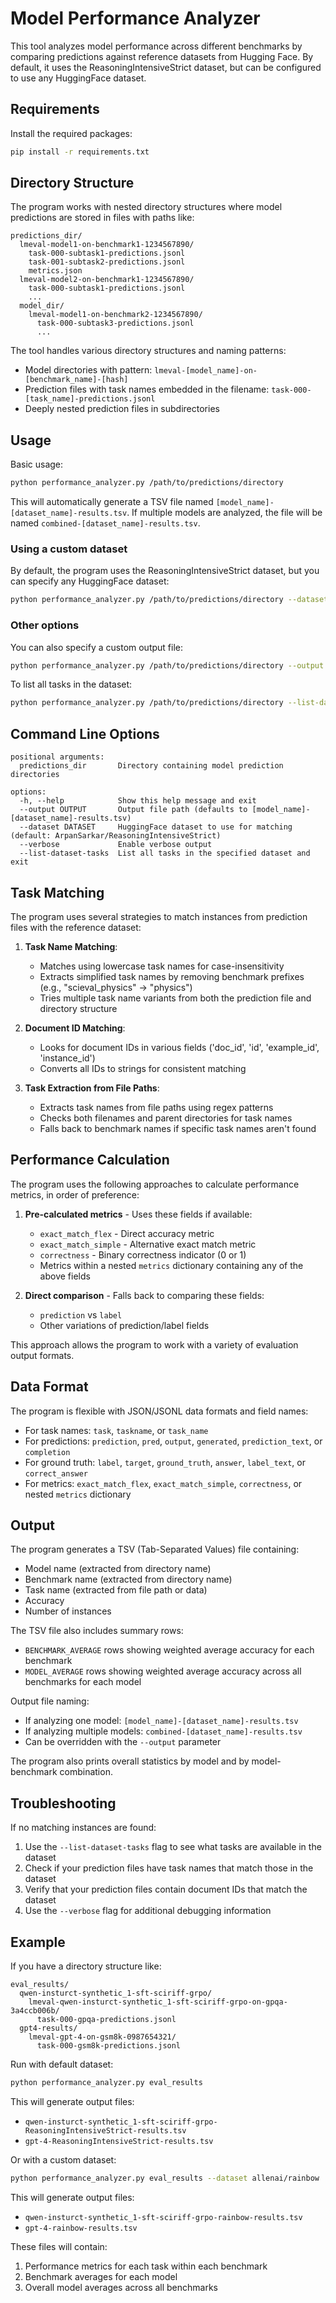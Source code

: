 # Model Performance Analyzer

This tool analyzes model performance across different benchmarks by comparing predictions against reference datasets from Hugging Face. By default, it uses the ReasoningIntensiveStrict dataset, but can be configured to use any HuggingFace dataset.

## Requirements

Install the required packages:
   ```bash
   pip install -r requirements.txt
   ```

## Directory Structure

The program works with nested directory structures where model predictions are stored in files with paths like:
```
predictions_dir/
  lmeval-model1-on-benchmark1-1234567890/
    task-000-subtask1-predictions.jsonl
    task-001-subtask2-predictions.jsonl
    metrics.json
  lmeval-model2-on-benchmark1-1234567890/
    task-000-subtask1-predictions.jsonl
    ...
  model_dir/
    lmeval-model1-on-benchmark2-1234567890/
      task-000-subtask3-predictions.jsonl
      ...
```

The tool handles various directory structures and naming patterns:
- Model directories with pattern: `lmeval-[model_name]-on-[benchmark_name]-[hash]`
- Prediction files with task names embedded in the filename: `task-000-[task_name]-predictions.jsonl`
- Deeply nested prediction files in subdirectories

## Usage

Basic usage:
```bash
python performance_analyzer.py /path/to/predictions/directory
```

This will automatically generate a TSV file named `[model_name]-[dataset_name]-results.tsv`. If multiple models are analyzed, the file will be named `combined-[dataset_name]-results.tsv`.

### Using a custom dataset

By default, the program uses the ReasoningIntensiveStrict dataset, but you can specify any HuggingFace dataset:

```bash
python performance_analyzer.py /path/to/predictions/directory --dataset another-dataset/custom-dataset-name
```

### Other options

You can also specify a custom output file:
```bash
python performance_analyzer.py /path/to/predictions/directory --output custom_name.tsv
```

To list all tasks in the dataset:
```bash
python performance_analyzer.py /path/to/predictions/directory --list-dataset-tasks
```

## Command Line Options

```
positional arguments:
  predictions_dir       Directory containing model prediction directories

options:
  -h, --help            Show this help message and exit
  --output OUTPUT       Output file path (defaults to [model_name]-[dataset_name]-results.tsv)
  --dataset DATASET     HuggingFace dataset to use for matching (default: ArpanSarkar/ReasoningIntensiveStrict)
  --verbose             Enable verbose output
  --list-dataset-tasks  List all tasks in the specified dataset and exit
```

## Task Matching

The program uses several strategies to match instances from prediction files with the reference dataset:

1. **Task Name Matching**:
   - Matches using lowercase task names for case-insensitivity
   - Extracts simplified task names by removing benchmark prefixes (e.g., "scieval_physics" → "physics")
   - Tries multiple task name variants from both the prediction file and directory structure

2. **Document ID Matching**:
   - Looks for document IDs in various fields ('doc_id', 'id', 'example_id', 'instance_id')
   - Converts all IDs to strings for consistent matching

3. **Task Extraction from File Paths**:
   - Extracts task names from file paths using regex patterns
   - Checks both filenames and parent directories for task names
   - Falls back to benchmark names if specific task names aren't found

## Performance Calculation

The program uses the following approaches to calculate performance metrics, in order of preference:

1. **Pre-calculated metrics** - Uses these fields if available:
   - `exact_match_flex` - Direct accuracy metric
   - `exact_match_simple` - Alternative exact match metric 
   - `correctness` - Binary correctness indicator (0 or 1)
   - Metrics within a nested `metrics` dictionary containing any of the above fields

2. **Direct comparison** - Falls back to comparing these fields:
   - `prediction` vs `label`
   - Other variations of prediction/label fields

This approach allows the program to work with a variety of evaluation output formats.

## Data Format

The program is flexible with JSON/JSONL data formats and field names:
- For task names: `task`, `taskname`, or `task_name`
- For predictions: `prediction`, `pred`, `output`, `generated`, `prediction_text`, or `completion`
- For ground truth: `label`, `target`, `ground_truth`, `answer`, `label_text`, or `correct_answer`
- For metrics: `exact_match_flex`, `exact_match_simple`, `correctness`, or nested `metrics` dictionary

## Output

The program generates a TSV (Tab-Separated Values) file containing:
- Model name (extracted from directory name)
- Benchmark name (extracted from directory name)
- Task name (extracted from file path or data)
- Accuracy
- Number of instances

The TSV file also includes summary rows:
- `BENCHMARK_AVERAGE` rows showing weighted average accuracy for each benchmark
- `MODEL_AVERAGE` rows showing weighted average accuracy across all benchmarks for each model

Output file naming:
- If analyzing one model: `[model_name]-[dataset_name]-results.tsv`
- If analyzing multiple models: `combined-[dataset_name]-results.tsv`
- Can be overridden with the `--output` parameter

The program also prints overall statistics by model and by model-benchmark combination.

## Troubleshooting

If no matching instances are found:
1. Use the `--list-dataset-tasks` flag to see what tasks are available in the dataset
2. Check if your prediction files have task names that match those in the dataset
3. Verify that your prediction files contain document IDs that match the dataset
4. Use the `--verbose` flag for additional debugging information

## Example

If you have a directory structure like:
```
eval_results/
  qwen-insturct-synthetic_1-sft-sciriff-grpo/
    lmeval-qwen-insturct-synthetic_1-sft-sciriff-grpo-on-gpqa-3a4ccb006b/
      task-000-gpqa-predictions.jsonl
  gpt4-results/
    lmeval-gpt-4-on-gsm8k-0987654321/
      task-000-gsm8k-predictions.jsonl
```

Run with default dataset:
```bash
python performance_analyzer.py eval_results
```

This will generate output files:
- `qwen-insturct-synthetic_1-sft-sciriff-grpo-ReasoningIntensiveStrict-results.tsv`
- `gpt-4-ReasoningIntensiveStrict-results.tsv`

Or with a custom dataset:
```bash
python performance_analyzer.py eval_results --dataset allenai/rainbow
```

This will generate output files:
- `qwen-insturct-synthetic_1-sft-sciriff-grpo-rainbow-results.tsv`
- `gpt-4-rainbow-results.tsv`

These files will contain:
1. Performance metrics for each task within each benchmark
2. Benchmark averages for each model
3. Overall model averages across all benchmarks 